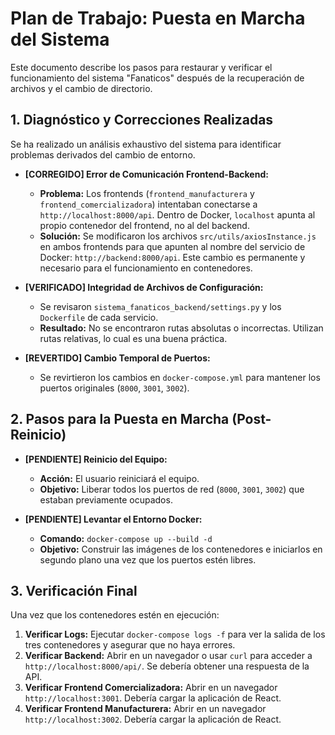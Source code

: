 # Plan de Trabajo: Puesta en Marcha del Sistema

Este documento describe los pasos para restaurar y verificar el funcionamiento del sistema "Fanaticos" después de la recuperación de archivos y el cambio de directorio.

## 1. Diagnóstico y Correcciones Realizadas

Se ha realizado un análisis exhaustivo del sistema para identificar problemas derivados del cambio de entorno.

- **[CORREGIDO] Error de Comunicación Frontend-Backend:**
  - **Problema:** Los frontends (`frontend_manufacturera` y `frontend_comercializadora`) intentaban conectarse a `http://localhost:8000/api`. Dentro de Docker, `localhost` apunta al propio contenedor del frontend, no al del backend.
  - **Solución:** Se modificaron los archivos `src/utils/axiosInstance.js` en ambos frontends para que apunten al nombre del servicio de Docker: `http://backend:8000/api`. Este cambio es permanente y necesario para el funcionamiento en contenedores.

- **[VERIFICADO] Integridad de Archivos de Configuración:**
  - Se revisaron `sistema_fanaticos_backend/settings.py` y los `Dockerfile` de cada servicio.
  - **Resultado:** No se encontraron rutas absolutas o incorrectas. Utilizan rutas relativas, lo cual es una buena práctica.

- **[REVERTIDO] Cambio Temporal de Puertos:**
  - Se revirtieron los cambios en `docker-compose.yml` para mantener los puertos originales (`8000`, `3001`, `3002`).

## 2. Pasos para la Puesta en Marcha (Post-Reinicio)

- **[PENDIENTE] Reinicio del Equipo:**
  - **Acción:** El usuario reiniciará el equipo.
  - **Objetivo:** Liberar todos los puertos de red (`8000`, `3001`, `3002`) que estaban previamente ocupados.

- **[PENDIENTE] Levantar el Entorno Docker:**
  - **Comando:** `docker-compose up --build -d`
  - **Objetivo:** Construir las imágenes de los contenedores e iniciarlos en segundo plano una vez que los puertos estén libres.

## 3. Verificación Final

Una vez que los contenedores estén en ejecución:

1.  **Verificar Logs:** Ejecutar `docker-compose logs -f` para ver la salida de los tres contenedores y asegurar que no haya errores.
2.  **Verificar Backend:** Abrir en un navegador o usar `curl` para acceder a `http://localhost:8000/api/`. Se debería obtener una respuesta de la API.
3.  **Verificar Frontend Comercializadora:** Abrir en un navegador `http://localhost:3001`. Debería cargar la aplicación de React.
4.  **Verificar Frontend Manufacturera:** Abrir en un navegador `http://localhost:3002`. Debería cargar la aplicación de React.